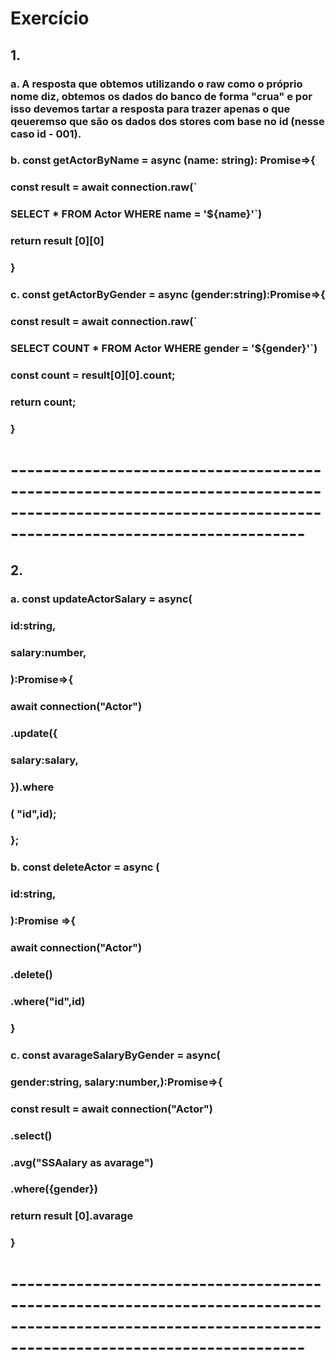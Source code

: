 # Exercício 

## 1.

### a. A resposta que obtemos utilizando o raw como o próprio nome diz, obtemos os dados do banco de forma "crua" e por isso devemos tartar a resposta para trazer apenas o que qeueremso que são os dados dos stores com base no id (nesse caso id - 001).

### b. const getActorByName =  async (name: string): Promise<any>=>{
###     const result = await connection.raw(`
###     SELECT * FROM Actor WHERE name = '${name}'`)
###     return result [0][0]
### }

### c.  const getActorByGender = async (gender:string):Promise<any>=>{
###     const result = await connection.raw(`
###     SELECT COUNT * FROM Actor WHERE gender = '${gender}'`)
###     const count = result[0][0].count;
###   return count;
### }

# ------------------------------------------------------------------------------------------------------------------------------------------------------

## 2.

### a. const updateActorSalary = async(
###     id:string,
###     salary:number,
### ):Promise<void>=>{
###     await connection("Actor")
###     .update({
###         salary:salary,
###     }).where
###       ( "id",id);
### };

### b. const deleteActor = async (
###       id:string,
###   ):Promise<void> =>{
###       await connection("Actor")
###       .delete()
###       .where("id",id)
###   }

### c.  const avarageSalaryByGender = async(
###    gender:string, salary:number,):Promise<any>=>{
###       const result = await connection("Actor")
###        .select()
###        .avg("SSAalary as avarage")
###        .where({gender})
###
###        return result [0].avarage
###    }

# ------------------------------------------------------------------------------------------------------------------------------------------------------



 


